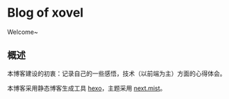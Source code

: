 # Blog of xovel

Welcome~

## 概述

本博客建设的初衷：记录自己的一些感悟，技术（以前端为主）方面的心得体会。

本博客采用静态博客生成工具 [hexo](https://hexo.io/)，主题采用 [next.mist](https://github.com/iissnan/hexo-theme-next)。

